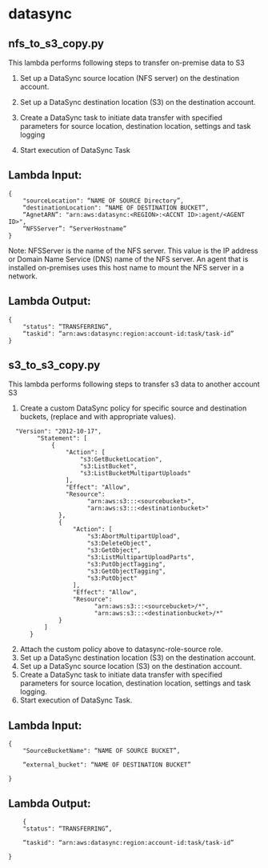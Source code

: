 # datasync

## nfs_to_s3_copy.py
This lambda performs following steps to transfer on-premise data to S3

1. Set up a DataSync source location (NFS server) on the destination account.

2. Set up a DataSync destination location (S3) on the destination account.

3. Create a DataSync task to initiate data transfer with specified parameters for source location, destination location, settings and task logging

4. Start execution of DataSync Task

## Lambda Input:
```
{
	"sourceLocation": “NAME OF SOURCE Directory”,
	“destinationLocation": “NAME OF DESTINATION BUCKET”,
	“AgnetARN”: "arn:aws:datasync:<REGION>:<ACCNT ID>:agent/<AGENT ID>",
	“NFSServer”: “ServerHostname”
}
```
Note: NFSServer is the name of the NFS server. This value is the IP address or Domain Name Service (DNS) name of the NFS server. An agent that is installed on-premises uses this host name to mount the NFS server in a network.

## Lambda Output:
```
{
	"status": “TRANSFERRING”,
    “taskid": “arn:aws:datasync:region:account-id:task/task-id”
}
```  
## s3_to_s3_copy.py
This lambda performs following steps to transfer s3 data to another account S3

1. Create a custom DataSync policy for specific source and destination buckets, (replace <sourcebucket> and <destinationbucket> with appropriate values).
```
  "Version": "2012-10-17",
        "Statement": [
            {
                "Action": [
                    "s3:GetBucketLocation",
                    "s3:ListBucket",
                    "s3:ListBucketMultipartUploads"
                ],
                "Effect": "Allow",
                "Resource": 
                      "arn:aws:s3:::<sourcebucket>",
                      "arn:aws:s3:::<destinationbucket>"
              },
              {
                  "Action": [
                      "s3:AbortMultipartUpload",
                      "s3:DeleteObject",
                      "s3:GetObject",
                      "s3:ListMultipartUploadParts",
                      "s3:PutObjectTagging",
                      "s3:GetObjectTagging",
                      "s3:PutObject"
                  ],
                  "Effect": "Allow",
                  "Resource": 
                        "arn:aws:s3:::<sourcebucket>/*",
                        "arn:aws:s3:::<destinationbucket>/*"
              }
          ]
      } 
```
2. Attach the custom policy above to datasync-role-source role.<br />
3. Set up a DataSync destination location (S3) on the destination account.<br />
4. Set up a DataSync source location (S3) on the destination account.<br />
5. Create a DataSync task to initiate data transfer with specified parameters for source location, destination location, settings and task logging.<br />
6. Start execution of DataSync Task.<br />

## Lambda Input:

```
{
	"SourceBucketName": “NAME OF SOURCE BUCKET”,

	“external_bucket": “NAME OF DESTINATION BUCKET”

}
```
## Lambda Output:

```
	{
	"status": “TRANSFERRING”,

	“taskid": “arn:aws:datasync:region:account-id:task/task-id”

}
```
